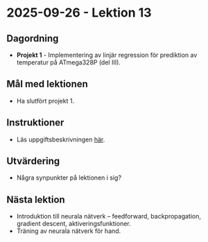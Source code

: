 # 2025-09-26 - Lektion 13

## Dagordning
* **Projekt 1** - Implementering av linjär regression för prediktion av temperatur på ATmega328P (del III).

## Mål med lektionen
* Ha slutfört projekt 1.

## Instruktioner
* Läs uppgiftsbeskrivningen [här](../2025-09-19/Projekt%20I%20–%20Regressionsmodell%20i%20ett%20inbyggt%20system.pdf).

## Utvärdering
* Några synpunkter på lektionen i sig?

## Nästa lektion
* Introduktion till neurala nätverk – feedforward, backpropagation, gradient descent, aktiveringsfunktioner.
* Träning av neurala nätverk för hand.
